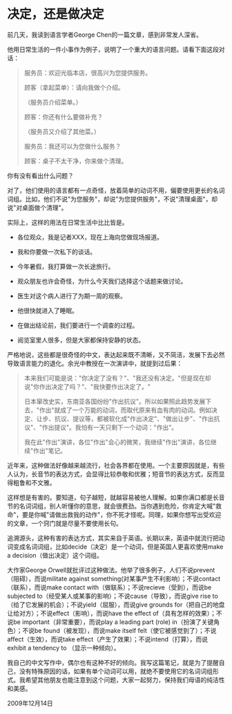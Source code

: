 # 决定，还是做决定

前几天，我读到语言学者George Chen的一篇文章，感到非常发人深省。

他用日常生活的一件小事作为例子，说明了一个重大的语言问题。请看下面这段对话：

> 服务员：欢迎光临本店，很高兴为您提供服务。
> 
> 顾客（拿起菜单）：请向我做个介绍。
> 
> （服务员介绍菜单。）
> 
> 顾客：你还有什么要做补充？
> 
> （服务员又介绍了其他菜。）
> 
> 服务员：我还可以为您做什么服务？
> 
> 顾客：桌子不太干净，你来做个清理。

你有没有看出什么问题？

对了，他们使用的语言都有一点奇怪，放着简单的动词不用，偏要使用更长的名词词组。比如，他们不说"为您服务"，却说"为您提供服务"，不说"清理桌面"，却说"对桌面做个清理"。

实际上，这样的用法在日常生活中比比皆是。

* 各位观众，我是记者XXX，现在上海向您做现场报道。

* 我和你要做一次私下的谈话。

* 今年暑假，我打算做一次长途旅行。

* 观众朋友也许会奇怪，为什么今天我们选择这个话题来做讨论。

* 医生对这个病人进行了为期一周的观察。

* 他很快就进入了睡眠。

* 在做出结论前，我们要进行一个调查的过程。

* 阅览室里人很多，但是大家都保持安静的状态。

严格地说，这些都是很奇怪的中文，表达起来既不清晰，又不简洁，发展下去必然导致语言能力的退化。余光中教授在一次演讲中，就提到过后果：

> 本来我们可能是说："你决定了没有？"、"我还没有决定。"但是现在却说"你作出决定了吗？"、"我快要作出决定了。"
> 
> 日本窜改史实，东南亚各国纷纷"作出抗议"。所以如果照此趋势发展下去，"作出"就成了一个万能的动词，而取代原来有血有肉的动词。例如决定、让步、抗议、提议等，都被软化成"作出决定"、"做出让步"、"作出抗议"、"作出提议"。我怕有一天只剩下一个动词："作出"。
> 
> 我在此"作出"演讲，各位"作出"会心的微笑，我继续"作出"演讲，各位继续"作出"笔记。

近年来，这种做法好像越来越流行，社会各界都在使用。一个主要原因就是，有些人认为，长音节的表达方式，会显得比较恭敬和优雅；短音节的表达方式，反而显得粗鲁和不文雅。

这样想是有害的。要知道，句子越短，就越容易被他人理解。如果你满口都是长音节的名词词组，别人听懂你的意思，就会很费劲。当你遇到危险，你肯定大喊"救命"，要是你喊"请做出救我的动作"，你不死才怪呢。同理，如果你想写出受欢迎的文章，一个窍门就是尽量不要使用长句。

追溯源头，这种有害的表达方式，其实来自于英语。长期以来，英语中就流行把动词变成名词词组，比如decide（决定）是一个动词，但是英国人更喜欢使用make a decision（做出决定）这个词组。

大作家George Orwell就批评过这种做法。他举了很多例子，人们不说prevent（阻碍），而说militate against something(对某事产生不利影响）；不说contact（联系），而说make contact with（做联系）；不说recieve（受到），而说be subjected to（经受某人或某事的影响）；不说cause（导致），而说give rise to（给了它发展的机会）；不说yield（屈服），而说give grounds for（把自己的地盘让给对方）；不说effect（影响），而说have the effect of（具有怎样的效果）；不说be important（非常重要），而说play a leading part (role) in（扮演了关键角色）；不说be found（被发现），而说make itself felt（使它被感觉到了）；不说affect（生效），而说take effect（产生了效果）；不说intend（打算），而说exhibit a tendency to （显示一种倾向）。

我自己的中文写作中，偶尔也有这种不好的倾向。我写这篇笔记，就是为了提醒自己，没有特殊原因的话，如果有单个动词可以用，就绝不要使用它的名词词组形式。我希望其他朋友也能注意到这个问题，大家一起努力，保持我们母语的纯洁性和美感。

2009年12月14日
